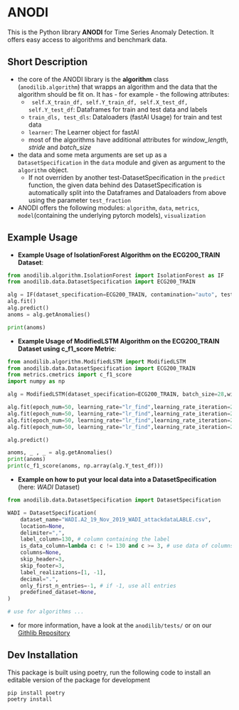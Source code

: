 # ANODI

This is the Python library **ANODI** for Time Series Anomaly Detection. It offers easy access to algorithms and benchmark data.

## Short Description

- the core of the ANODI library is the **algorithm** class (```anodilib.algorithm```) that wrapps an algorithm and the data that the algorithm should be fit on. It has - for example - the following attributes:
   - ``` self.X_train_df, self.Y_train_df, self.X_test_df, self.Y_test_df```: Dataframes for train and test data and labels
   - ```train_dls, test_dls```: Dataloaders (fastAI Usage) for train and test data
   - ```learner```: The Learner object for fastAI
   - most of the algorithms have additional attributes for _window_length_, _stride_ and _batch_size_
- the data and some meta arguments are set up as a ```DatasetSpecification``` in the ```data``` module and given as argument to the ```algorithm``` object. 
   - If not overriden by another test-DatasetSpecification in the ```predict``` function, the given data behind des DatasetSpecification is automatically split into the Dataframes and Dataloaders from above using the parameter ```test_fraction```
- ANODI offers the following modules: ```algorithm```, ```data```, ```metrics```, ```model```(containing the underlying pytorch models), ```visualization```

## Example Usage

- **Example Usage of IsolationForest Algorithm on the ECG200_TRAIN Dataset**:

```python 
from anodilib.algorithm.IsolationForest import IsolationForest as IF
from anodilib.data.DatasetSpecification import ECG200_TRAIN

alg = IF(dataset_specification=ECG200_TRAIN, contamination="auto", test_fraction=0.2)
alg.fit()
alg.predict()
anoms = alg.getAnomalies()

print(anoms)
```

- **Example Usage of ModifiedLSTM Algorithm on the ECG200_TRAIN Dataset using c_f1_score Metric**:

```python
from anodilib.algorithm.ModifiedLSTM import ModifiedLSTM
from anodilib.data.DatasetSpecification import ECG200_TRAIN
from metrics.cmetrics import c_f1_score
import numpy as np

alg = ModifiedLSTM(dataset_specification=ECG200_TRAIN, batch_size=28,window_len=4, stride=1)

alg.fit(epoch_num=50, learning_rate="lr_find",learning_rate_iteration=200)
alg.fit(epoch_num=50, learning_rate="lr_find",learning_rate_iteration=200)
alg.fit(epoch_num=50, learning_rate="lr_find",learning_rate_iteration=200)
alg.fit(epoch_num=50, learning_rate="lr_find",learning_rate_iteration=200)

alg.predict()

anoms, _ , _ = alg.getAnomalies()
print(anoms)
print(c_f1_score(anoms, np.array(alg.Y_test_df)))
```

- **Example on how to put your local data into a DatasetSpecification** (here: _WADI_ Dataset)

```python
from anodilib.data.DatasetSpecification import DatasetSpecification

WADI = DatasetSpecification(
    dataset_name="WADI.A2_19_Nov_2019_WADI_attackdataLABLE.csv",
    location=None,
    delimiter=",",
    label_column=130, # column containing the label
    is_data_column=lambda c: c != 130 and c >= 3, # use data of columns
    columns=None,
    skip_header=3,
    skip_footer=3,
    label_realizations=[1, -1],
    decimal=".",
    only_first_n_entries=-1, # if -1, use all entries
    predefined_dataset=None,
)

# use for algorithms ...

```

- for more information, have a look at the ```anodilib/tests/``` or on our [Githlib Repository](https://gitlab.fachschaften.org/timonius/anodi/)

## Dev Installation

This package is built using poetry, run the following code to install an editable version of the package for development
```
pip install poetry
poetry install
```